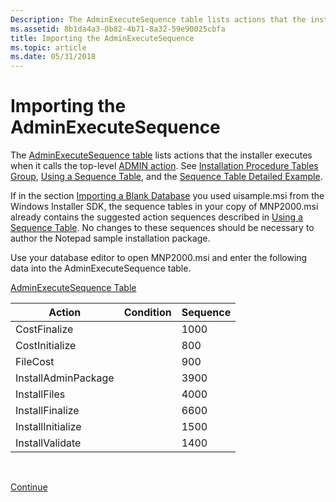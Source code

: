 ```yaml
---
Description: The AdminExecuteSequence table lists actions that the installer executes when it calls the top-level ADMIN action. See Installation Procedure Tables Group, Using a Sequence Table, and the Sequence Table Detailed Example.
ms.assetid: 8b1da4a3-0b82-4b71-8a32-59e90025cbfa
title: Importing the AdminExecuteSequence
ms.topic: article
ms.date: 05/31/2018
---
```


# Importing the AdminExecuteSequence

The [AdminExecuteSequence table](adminexecutesequence-table.md) lists actions that the installer executes when it calls the top-level [ADMIN action](admin-action.md). See [Installation Procedure Tables Group](installation-procedure-tables-group.md), [Using a Sequence Table](using-a-sequence-table.md), and the [Sequence Table Detailed Example](sequence-table-detailed-example.md).

If in the section [Importing a Blank Database](importing-a-blank-database.md) you used uisample.msi from the Windows Installer SDK, the sequence tables in your copy of MNP2000.msi already contains the suggested action sequences described in [Using a Sequence Table](using-a-sequence-table.md). No changes to these sequences should be necessary to author the Notepad sample installation package.

Use your database editor to open MNP2000.msi and enter the following data into the AdminExecuteSequence table.

[AdminExecuteSequence Table](adminexecutesequence-table.md)



| Action              | Condition | Sequence |
|---------------------|-----------|----------|
| CostFinalize        |           | 1000     |
| CostInitialize      |           | 800      |
| FileCost            |           | 900      |
| InstallAdminPackage |           | 3900     |
| InstallFiles        |           | 4000     |
| InstallFinalize     |           | 6600     |
| InstallInitialize   |           | 1500     |
| InstallValidate     |           | 1400     |



 

[Continue](importing-the-adminuisequence.md)

 

 




